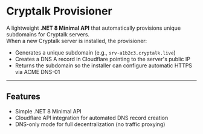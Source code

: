 # Cryptalk Provisioner

A lightweight **.NET 8 Minimal API** that automatically provisions unique subdomains for Cryptalk servers.  
When a new Cryptalk server is installed, the provisioner:

- Generates a unique subdomain (e.g., `srv-a1b2c3.cryptalk.live`)
- Creates a DNS A record in Cloudflare pointing to the server's public IP
- Returns the subdomain so the installer can configure automatic HTTPS via ACME DNS-01

---

## Features
- Simple .NET 8 Minimal API
- Cloudflare API integration for automated DNS record creation
- DNS-only mode for full decentralization (no traffic proxying)
